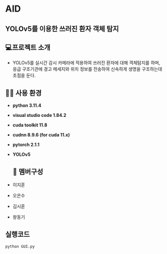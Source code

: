 # AID
## YOLOv5를 이용한 쓰러진 환자 객체 탐지
## 💻프로젝트 소개
- YOLOv5를 실시간 감시 카메라에 적용하여 쓰러진 환자에 대해 객체탐지를 하며, 응급 구조기관에 경고 메세지와 위치 정보를 전송하여 신속하게 생명을 구조하는데 초점을 둔다.
  
## 🧑‍💻 사용 환경
- **python 3.11.4**
- **visual studio code 1.84.2**
- **cuda toolkit 11.8**
- **cudnn 8.9.6 (for cuda 11.x)**
- **pytorch 2.1.1**
- **YOLOv5**

  ## :busts_in_silhouette: 멤버구성
- 이지훈
- 오은수
- 김시훈
- 왕동기

## 실행코드

    python GUI.py

  
